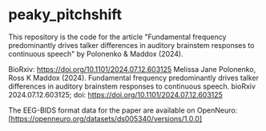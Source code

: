 # peaky_pitchshift
This repository is the code for the article "Fundamental frequency predominantly drives talker differences in auditory brainstem responses to continuous speech" by Polonenko & Maddox (2024).

BioRxiv: https://doi.org/10.1101/2024.07.12.603125
Melissa Jane Polonenko, Ross K Maddox (2024). Fundamental frequency predominantly drives talker differences in auditory brainstem responses to continuous speech. bioRxiv 2024.07.12.603125; doi: https://doi.org/10.1101/2024.07.12.603125

The EEG-BIDS format data for the paper are available on OpenNeuro: [https://openneuro.org/datasets/ds005340/versions/1.0.0]

